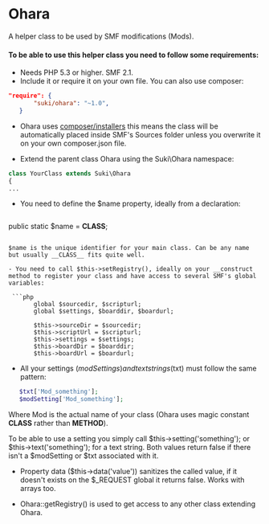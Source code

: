 Ohara
=====

A helper class to be used by SMF modifications (Mods).

#### To be able to use this helper class you need to follow some requirements:

- Needs PHP 5.3 or higher. SMF 2.1.
- Include it or require it on your own file. You can also use composer:

 ```json
"require": {
		"suki/ohara": "~1.0",
	}
 ```

  - Ohara uses [composer/installers](https://github.com/composer/installers) this means the class will be automatically placed inside SMF's Sources folder unless you overwrite it on your own composer.json file.


- Extend the parent class Ohara using the Suki\Ohara namespace:

 ```php
class YourClass extends Suki\Ohara
{
...
 ```

- You need to define the $name property, ideally from a declaration:

  ```php
public static $name = __CLASS__;
 ```

$name is the unique identifier for your main class. Can be any name but usually __CLASS__ fits quite well.

- You need to call $this->setRegistry(), ideally on your __construct method to register your class and have access to several SMF's global variables:

  ```php
		global $sourcedir, $scripturl;
		global $settings, $boarddir, $boardurl;

		$this->sourceDir = $sourcedir;
		$this->scriptUrl = $scripturl;
		$this->settings = $settings;
		$this->boardDir = $boarddir;
		$this->boardUrl = $boardurl;
 ```

- All your settings ($modSettings) and text strings ($txt) must follow the same pattern:

 ```php
	$txt['Mod_something'];
	$modSetting['Mod_something'];
 ```

Where Mod is the actual name of your class (Ohara uses magic constant __CLASS__ rather than __METHOD__).

To be able to use a setting you simply call $this->setting('something'); or $this->text('something'); for a text string. Both values return false if there isn't a $modSetting or $txt associated with it.

- Property data ($this->data('value')) sanitizes the called value, if it doesn't exists on the $_REQUEST global it returns false. Works with arrays too.

- Ohara::getRegistry() is used to get access to any other class extending Ohara.